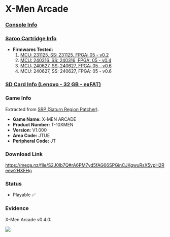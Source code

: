 # X-Men Arcade

### [Console Info](../../../../../Info/Consoles/VA13/README.md)

### [Saroo Cartridge Info](../../../../../Info/Cartridges/RetroGameParadiseStore/1.32F/README.md)

- <b>Firmwares Tested:</b>
  1. [MCU: 231125, SS: 231125, FPGA: 05 - v0.2](../01/README.md)
  2. [MCU: 240316, SS: 240316, FPGA: 05 - v0.4](../02/README.md)
  3. [MCU: 240627, SS: 240627, FPGA: 05 - v0.6](../03/README.md)
  4. MCU: 240627, SS: 240627, FPGA: 05 - v0.6

### [SD Card Info (Lenovo - 32 GB - exFAT)](../../../../../Info/SdCards/Lenovo/32GB/exfat/README.md)

### Game Info

Extracted from [SRP (Saturn Region Patcher)](https://segaxtreme.net/resources/saturn-region-patcher.81/download).

- <b>Game Name:</b> X-MEN ARCADE
- <b>Product Number:</b> T-10XMEN
- <b>Version:</b> V1.000
- <b>Area Code:</b> JTUE
- <b>Peripheral Code:</b> JT

### Download Link

https://mega.nz/file/S2J0lb7Q#rA6PM7yd5fAG66SPGinCJKgwuRsX5vpH2Reew2HXFHg

### Status

- Playable :white_check_mark:

### Evidence

X-Men Arcade v0.4.0:

[![](https://img.youtube.com/vi/XJ34Gr0dZtI/0.jpg)](https://www.youtube.com/watch?v=XJ34Gr0dZtI)
